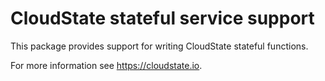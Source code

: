 # CloudState stateful service support

This package provides support for writing CloudState stateful functions.

For more information see https://cloudstate.io.
